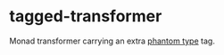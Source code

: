 tagged-transformer
==================

Monad transformer carrying an extra [phantom type](http://www.haskell.org/haskellwiki/Phantom_type) tag. 
